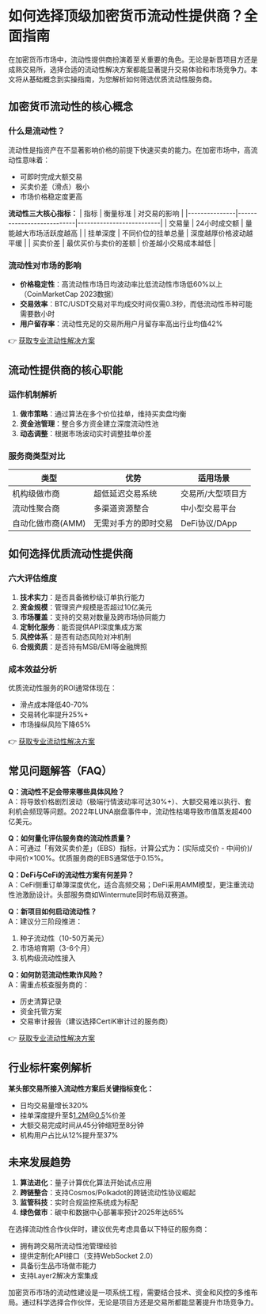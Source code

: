 # 如何选择顶级加密货币流动性提供商？全面指南

在加密货币市场中，流动性提供商扮演着至关重要的角色。无论是新晋项目方还是成熟交易所，选择合适的流动性解决方案都能显著提升交易体验和市场竞争力。本文将从基础概念到实操指南，为您解析如何筛选优质流动性服务商。

## 加密货币流动性的核心概念

### 什么是流动性？
流动性是指资产在不显著影响价格的前提下快速买卖的能力。在加密市场中，高流动性意味着：
- 可即时完成大额交易
- 买卖价差（滑点）极小
- 市场价格稳定度更高

**流动性三大核心指标：**
| 指标          | 衡量标准                  | 对交易的影响               |
|---------------|---------------------------|--------------------------|
| 交易量        | 24小时成交额              | 量能越大市场活跃度越高     |
| 挂单深度      | 不同价位的挂单总量        | 深度越厚价格波动越平缓     |
| 买卖价差      | 最优买价与卖价的差额      | 价差越小交易成本越低       |

### 流动性对市场的影响
- **价格稳定性**：高流动性市场日均波动率比低流动性市场低60%以上（CoinMarketCap 2023数据）
- **交易效率**：BTC/USDT交易对平均成交时间仅需0.3秒，而低流动性币种可能需要数小时
- **用户留存率**：流动性充足的交易所用户月留存率高出行业均值42%

👉 [获取专业流动性解决方案](https://bit.ly/okx_welcome)

## 流动性提供商的核心职能

### 运作机制解析
1. **做市策略**：通过算法在多个价位挂单，维持买卖盘均衡
2. **资金池管理**：整合多方资金建立深度流动性池
3. **动态调整**：根据市场波动实时调整挂单价差

### 服务商类型对比
| 类型            | 优势                      | 适用场景                 |
|-----------------|---------------------------|--------------------------|
| 机构级做市商    | 超低延迟交易系统          | 交易所/大型项目方        |
| 流动性聚合商    | 多渠道资源整合            | 中小型交易平台           |
| 自动化做市商(AMM)| 无需对手方的即时交易      | DeFi协议/DApp           |

## 如何选择优质流动性提供商

### 六大评估维度
1. **技术实力**：是否具备微秒级订单执行能力
2. **资金规模**：管理资产规模是否超过10亿美元
3. **市场覆盖**：支持的交易对数量及跨市场协同能力
4. **定制化服务**：能否提供API深度集成方案
5. **风控体系**：是否有动态风险对冲机制
6. **合规资质**：是否持有MSB/EMI等金融牌照

### 成本效益分析
优质流动性服务的ROI通常体现在：
- 滑点成本降低40-70%
- 交易转化率提升25%+
- 市场操纵风险下降65%

👉 [获取专业流动性解决方案](https://bit.ly/okx_welcome)

## 常见问题解答（FAQ）

**Q：流动性不足会带来哪些具体风险？**  
A：将导致价格剧烈波动（极端行情波动率可达30%+）、大额交易难以执行、套利机会频现等问题。2022年LUNA崩盘事件中，流动性枯竭导致市值蒸发超400亿美元。

**Q：如何量化评估服务商的流动性质量？**  
A：可通过「有效买卖价差」（EBS）指标，计算公式为：(实际成交价 - 中间价)/中间价×100%。优质服务商的EBS通常低于0.15%。

**Q：DeFi与CeFi的流动性方案有何差异？**  
A：CeFi侧重订单簿深度优化，适合高频交易；DeFi采用AMM模型，更注重流动性池激励设计。头部服务商如Wintermute同时布局双赛道。

**Q：新项目如何启动流动性？**  
A：建议分三阶段推进：
1. 种子流动性（10-50万美元）
2. 市场培育期（3-6个月）
3. 机构级流动性接入

**Q：如何防范流动性欺诈风险？**  
A：需重点核查服务商的：
- 历史清算记录
- 资金托管方案
- 交易审计报告（建议选择CertiK审计过的服务商）

👉 [获取专业流动性解决方案](https://bit.ly/okx_welcome)

## 行业标杆案例解析

**某头部交易所接入流动性方案后关键指标变化：**
- 日均交易量增长320%
- 挂单深度提升至$1.2M@0.5%价差
- 大额交易完成时间从45分钟缩短至8分钟
- 机构用户占比从12%提升至37%

## 未来发展趋势

1. **算法进化**：量子计算优化算法开始试点应用
2. **跨链整合**：支持Cosmos/Polkadot的跨链流动性协议崛起
3. **监管科技**：实时合规监控系统成为标配
4. **绿色做市**：碳中和数据中心部署率预计2025年达65%

在选择流动性合作伙伴时，建议优先考虑具备以下特征的服务商：
- 拥有跨交易所流动性池管理经验
- 提供定制化API接口（支持WebSocket 2.0）
- 具备衍生品市场做市能力
- 支持Layer2解决方案集成

加密货币市场的流动性建设是一项系统工程，需要结合技术、资金和风控的多维布局。通过科学选择合作伙伴，无论是项目方还是交易所都能显著提升市场竞争力。